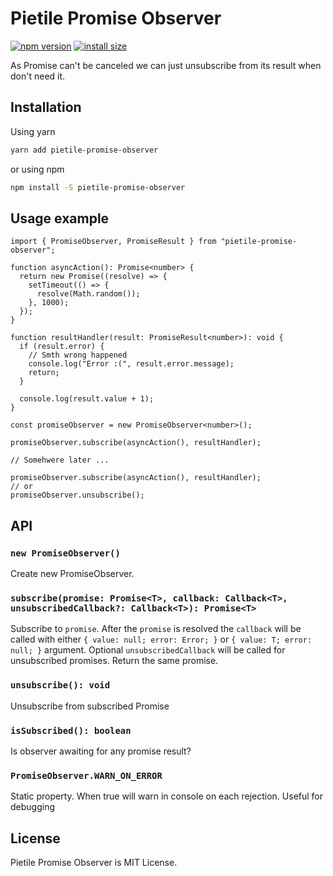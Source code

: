 # Pietile Promise Observer

[![npm version](https://badgen.net/npm/v/pietile-promise-observer?color=56C838)](https://www.npmjs.com/package/pietile-promise-observer)
[![install size](https://badgen.net/packagephobia/install/pietile-promise-observer)](https://packagephobia.now.sh/result?p=pietile-promise-observer)

As Promise can't be canceled we can just unsubscribe from its result when don't need it.

## Installation

Using yarn

```sh
yarn add pietile-promise-observer
```

or using npm

```sh
npm install -S pietile-promise-observer
```

## Usage example

```tsx
import { PromiseObserver, PromiseResult } from "pietile-promise-observer";

function asyncAction(): Promise<number> {
  return new Promise((resolve) => {
    setTimeout(() => {
      resolve(Math.random());
    }, 1000);
  });
}

function resultHandler(result: PromiseResult<number>): void {
  if (result.error) {
    // Smth wrong happened
    console.log("Error :(", result.error.message);
    return;
  }

  console.log(result.value + 1);
}

const promiseObserver = new PromiseObserver<number>();

promiseObserver.subscribe(asyncAction(), resultHandler);

// Somehwere later ...

promiseObserver.subscribe(asyncAction(), resultHandler);
// or
promiseObserver.unsubscribe();
```

## API

### `new PromiseObserver()`

Create new PromiseObserver.

### `subscribe(promise: Promise<T>, callback: Callback<T>, unsubscribedCallback?: Callback<T>): Promise<T>`

Subscribe to `promise`. After the `promise` is resolved the `callback` will be called with either
`{ value: null; error: Error; }` or `{ value: T; error: null; }` argument. Optional `unsubscribedCallback` will be called for unsubscribed promises. Return the same promise.

### `unsubscribe(): void`

Unsubscribe from subscribed Promise

### `isSubscribed(): boolean`

Is observer awaiting for any promise result?

### `PromiseObserver.WARN_ON_ERROR`

Static property. When true will warn in console on each rejection. Useful for debugging

## License

Pietile Promise Observer is MIT License.
